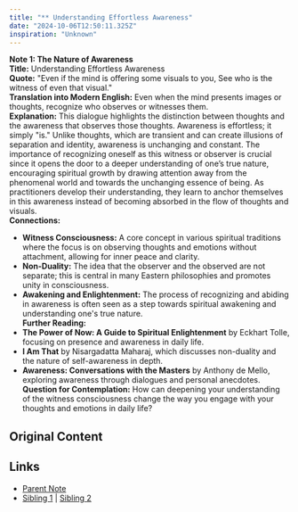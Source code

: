 ```yaml
---
title: "** Understanding Effortless Awareness"
date: "2024-10-06T12:50:11.325Z"
inspiration: "Unknown"
---
```


  
**Note 1: The Nature of Awareness**  
**Title:** Understanding Effortless Awareness  
**Quote:** "Even if the mind is offering some visuals to you, See who is the witness of even that visual."  
**Translation into Modern English:** Even when the mind presents images or thoughts, recognize who observes or witnesses them.  
**Explanation:** This dialogue highlights the distinction between thoughts and the awareness that observes those thoughts. Awareness is effortless; it simply "is." Unlike thoughts, which are transient and can create illusions of separation and identity, awareness is unchanging and constant. The importance of recognizing oneself as this witness or observer is crucial since it opens the door to a deeper understanding of one’s true nature, encouraging spiritual growth by drawing attention away from the phenomenal world and towards the unchanging essence of being. As practitioners develop their understanding, they learn to anchor themselves in this awareness instead of becoming absorbed in the flow of thoughts and visuals.  
**Connections:**  
- **Witness Consciousness:** A core concept in various spiritual traditions where the focus is on observing thoughts and emotions without attachment, allowing for inner peace and clarity.  
- **Non-Duality:** The idea that the observer and the observed are not separate; this is central in many Eastern philosophies and promotes unity in consciousness.  
- **Awakening and Enlightenment:** The process of recognizing and abiding in awareness is often seen as a step towards spiritual awakening and understanding one's true nature.  
**Further Reading:**  
- **The Power of Now: A Guide to Spiritual Enlightenment** by Eckhart Tolle, focusing on presence and awareness in daily life.  
- **I Am That** by Nisargadatta Maharaj, which discusses non-duality and the nature of self-awareness in depth.  
- **Awareness: Conversations with the Masters** by Anthony de Mello, exploring awareness through dialogues and personal anecdotes.  
**Question for Contemplation:** How can deepening your understanding of the witness consciousness change the way you engage with your thoughts and emotions in daily life?  


## Original Content



## Links

- [Parent Note](/parent-note.md)
- [Sibling 1](/zettel1.md) | [Sibling 2](/zettel2.md)
